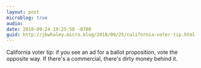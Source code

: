 ```yaml
---
layout: post
microblog: true
audio: 
date: 2018-09-24 19:25:58 -0700
guid: http://jbwhaley.micro.blog/2018/09/25/california-voter-tip.html
---
```

California voter tip: if you see an ad for a ballot proposition, vote the opposite way. If there's a commercial, there's dirty money behind it.
